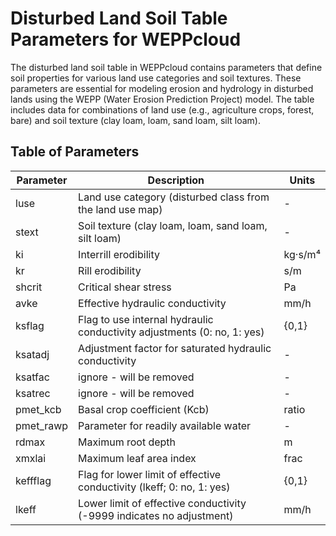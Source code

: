 # Disturbed Land Soil Table Parameters for WEPPcloud

The disturbed land soil table in WEPPcloud contains parameters that define soil properties for various land use categories and soil textures. These parameters are essential for modeling erosion and hydrology in disturbed lands using the WEPP (Water Erosion Prediction Project) model. The table includes data for combinations of land use (e.g., agriculture crops, forest, bare) and soil texture (clay loam, loam, sand loam, silt loam).

## Table of Parameters

| Parameter   | Description                                                       | Units     |
|-------------|-------------------------------------------------------------------|-----------|
| luse        | Land use category (disturbed class from the land use map)         | -         |
| stext       | Soil texture (clay loam, loam, sand loam, silt loam)              | -         |
| ki          | Interrill erodibility                                            | kg·s/m⁴   |
| kr          | Rill erodibility                                                 | s/m       |
| shcrit      | Critical shear stress                                            | Pa        |
| avke        | Effective hydraulic conductivity                                 | mm/h      |
| ksflag      | Flag to use internal hydraulic conductivity adjustments (0: no, 1: yes) | {0,1} |
| ksatadj     | Adjustment factor for saturated hydraulic conductivity            | -         |
| ksatfac     | ignore - will be removed                                          | -         |
| ksatrec     | ignore - will be removed                                          | -         |
| pmet_kcb    | Basal crop coefficient (Kcb)                                     | ratio     |
| pmet_rawp   | Parameter for readily available water                            | -         |
| rdmax       | Maximum root depth                                               | m         |
| xmxlai      | Maximum leaf area index                                          | frac      |
| keffflag    | Flag for lower limit of effective conductivity (lkeff; 0: no, 1: yes) | {0,1} |
| lkeff       | Lower limit of effective conductivity (-9999 indicates no adjustment) | mm/h  |

